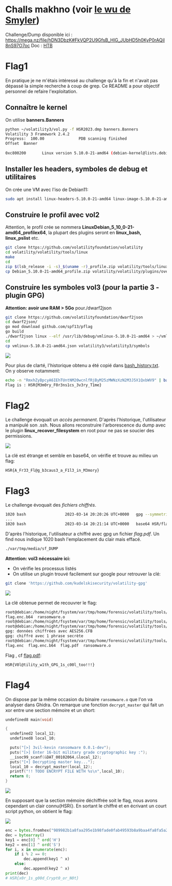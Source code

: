 
# Challs makhno (voir [le wu de Smyler](./Writeup.pdf))

Challenge/Dump disponible ici : https://mega.nz/file/hDN3DbzK#FkVQP2U9GfsB_HIG_JUbHD5h0KyP0rAQiI8nS97O7oc
Doc : [HTB](https://www.hackthebox.com/blog/memory-forensics-volatility-write-up)

# Flag1

En pratique je ne m'étais intéressé au challenge qu'à la fin et n'avait pas dépassé la simple recherche à coup de grep.
Ce README a pour objectif personnel de refaire l'exploitation.

## Connaître le kernel

On utilise **banners.Banners**

```bash
python ~/volatility3/vol.py -f HSR2023.dmp banners.Banners
Volatility 3 Framework 2.4.2
Progress:  100.00               PDB scanning finished                  
Offset  Banner
     
0xc800200       Linux version 5.10.0-21-amd64 (debian-kernel@lists.debian.org) (gcc-10 (Debian 10.2.1-6) 10.2.1 20210110, GNU ld (GNU Binutils for Debian) 2.35.2) #1 SMP Debian 5.10.162-1 (2023-01-21)
```

## Installer les headers, symboles de debug et utilitaires

On crée une VM avec l'iso de Debian11:

```bash
sudo apt install linux-headers-5.10.0-21-amd64 linux-image-5.10.0-21-amd64-dbg git build-essential dwarfdump make zip
```

## Construire le profil avec vol2

Attention, le profil crée se nommera **LinuxDebian_5_10_0-21-amd64_profilex64**, la plupart des plugins seront en **linux_bash, linux_pslist** etc.

```bash
git clone https://github.com/volatilityfoundation/volatility
cd volatility/volatility/tools/linux
make 
cd
zip $(lsb_release -i -s)_$(uname -r)_profile.zip volatility/tools/linux/module.dwarf /usr/lib/debug/boot/System.map-5.10.0-21-amd64
cp Debian_5.10.0-21-amd64_profile.zip volatility/volatility/plugins/overlays/linux
```

## Construire les symboles vol3 (pour la partie 3 - plugin GPG)

**Attention: avoir une RAM > 5Go** pour./dwarf2json

```bash
git clone https://github.com/volatilityfoundation/dwarf2json
cd dwarf2json/
go mod download github.com/spf13/pflag
go build
./dwarf2json linux --elf /usr/lib/debug/vmlinux-5.10.0-21-amd64 > ~/vmlinux-5.10.0-21-amd64.json
cd
cp vmlinux-5.10.0-21-amd64.json volatility3/volatility3/symbols
```

![](./flag1.jpg)

Pour plus de clarté, l'historique obtenu a été copié dans [bash_history.txt](./bash_history.txt). On y observe notamment:

```bash
echo -n "RmxhZyBpcyA6IEhTUntNM20wcnlfRjByM25zMWNzXzN2M3J5X1QxbWV9" | base64 -d 
Flag is : HSR{M3m0ry_F0r3ns1cs_3v3ry_T1me}
```

# Flag2

Le challenge évoquait un *accès permanent*.
D'après l'historique, l'utilisateur a  manipulé son .ssh.
Nous allons reconstruire l'arborescence du dump avec le plugin **linux_recover_filesystem** en root pour ne pas se soucier des permissions.

![](./screen2.jpg)

La clé est étrange et semble en base64, on vérifie et trouve au milieu un flag:

```
HSR{A_Fr33_Fl@g_b3caus3_a_F1l3_in_M3mory}
```


# Flag3

Le challenge évoquait des *fichiers chiffrés*.

```bash
1020 bash                 2023-03-14 20:20:26 UTC+0000   gpg --symmetric --cipher-algo AES-256 -o flag.enc flag.pdf
...
1020 bash                 2023-03-14 20:21:14 UTC+0000   base64 HSR/flag.enc > HSR/flag.enc.b64
```
D'après l'historique, l'utilisateur a chiffré avec gpg un fichier *flag.pdf*.
Un find nous indique 1020 bash l'emplacement du clair mais effacé.

```bash
./var/tmp/media/sf_DUMP
```

**Attention: vol3 nécessaire ici:**

- On vérifie les processus listés
- On utilise un plugin trouvé facilement sur google pour retrouver la clé:

```bash
git clone 'https://github.com/kudelskisecurity/volatility-gpg'
```

![](./screen3.jpg)

La clé obtenue permet de recouvrer le flag:

```bash
root@debian:/home/night/fsystem/var/tmp/home/forensic/volatility/tools/linux/HSR# ls
flag.enc.b64  ransomware.o
root@debian:/home/night/fsystem/var/tmp/home/forensic/volatility/tools/linux/HSR# base64 -d flag.enc.b64 > flag.enc
root@debian:/home/night/fsystem/var/tmp/home/forensic/volatility/tools/linux/HSR# gpg -d flag.enc > flag.pdf
gpg: données chiffrées avec AES256.CFB
gpg: chiffré avec 1 phrase secrète
root@debian:/home/night/fsystem/var/tmp/home/forensic/volatility/tools/linux/HSR# ls
flag.enc  flag.enc.b64  flag.pdf  ransomware.o
```

Flag , cf [flag.pdf](./flag.pdf):

```
HSR{V0l@tility_w1th_GPG_1s_c00l_too!!!}
```

# Flag4

On dispose par la même occasion du binaire `ransomware.o` que l'on va analyser dans Ghidra.
On remarque une fonction `decrypt_master` qui fait un xor entre une section mémoire et un short:

```c
undefined8 main(void)

{
  undefined2 local_12;
  undefined8 local_10;

  puts("[>] 3vil-kevin ransomware 0.0.1-dev");
  puts("[>] Enter 16-bit military grade cryptographic key :");
  __isoc99_scanf(&DAT_00102064,&local_12);
  puts("[+] Decrypting master key...");
  local_10 = decrypt_master(local_12);
  printf("!! TODO ENCRYPT FILE WITH %s\n",local_10);
  return 0;
}
```

![](./screen4.png)

En supposant que la section mémoire déchiffrée soit le flag, nous avons cependant un clair connu(HSR{).
En sortant le chiffré et en écrivant un court script python, on obtient le flag:

![](./screen4-2.png)

```python
enc = bytes.fromhex("989982b1a8faa295e1b98fade0fab49593b8a9baa4fa8fa5a2959efaa4b7")
dec = bytearray()
key1 = enc[0] ^ ord('H')
key2 = enc[1] ^ ord('S')
for i, x in enumerate(enc):
	if i % 2 == 0:
		dec.append(key1 ^ x)
	else:
		dec.append(key2 ^ x)
print(dec)
# HSR{x0r_1s_g00d_Crypt0_or_N0t}
```
